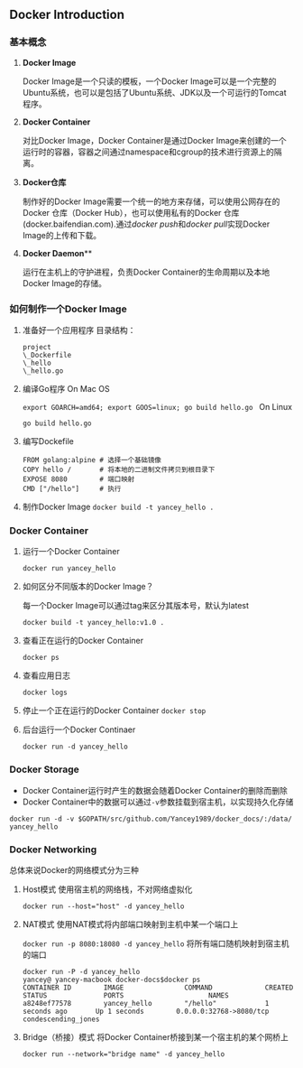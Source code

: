 ## Docker Introduction
### 基本概念
1. **Docker Image**

	Docker Image是一个只读的模板，一个Docker Image可以是一个完整的Ubuntu系统，也可以是包括了Ubuntu系统、JDK以及一个可运行的Tomcat程序。
1. **Docker Container**

	对比Docker Image，Docker Container是通过Docker Image来创建的一个运行时的容器，容器之间通过namespace和cgroup的技术进行资源上的隔离。
3. **Docker仓库**

    制作好的Docker Image需要一个统一的地方来存储，可以使用公网存在的Docker 仓库（Docker Hub），也可以使用私有的Docker 仓库(docker.baifendian.com).通过*docker push*和*docker pull*实现Docker Image的上传和下载。
4. **Docker Daemon****

	运行在主机上的守护进程，负责Docker Container的生命周期以及本地Docker Image的存储。

### 如何制作一个Docker Image
1. 准备好一个应用程序
	目录结构：

    ```
	project
	\_Dockerfile
	\_hello
	\_hello.go
    ```
2. 编译Go程序
	On Mac OS

	`export GOARCH=amd64; export GOOS=linux; go build hello.go `
	On Linux

	`go build hello.go`
2. 编写Dockefile

    ```
	FROM golang:alpine # 选择一个基础镜像
	COPY hello /       # 将本地的二进制文件拷贝到根目录下
    EXPOSE 8080        # 端口映射
	CMD ["/hello"]     # 执行
    ```
3. 制作Docker Image
	`docker build -t yancey_hello .`

### Docker Container
1. 运行一个Docker Container

	`docker run yancey_hello`
1. 如何区分不同版本的Docker Image？

	每一个Docker Image可以通过tag来区分其版本号，默认为latest

	`docker build -t yancey_hello:v1.0 .`
2. 查看正在运行的Docker Container

	`docker ps`
3. 查看应用日志

	`docker logs`
4. 停止一个正在运行的Docker Container
	`docker stop`
5. 后台运行一个Docker Continaer

	`docker run -d yancey_hello`

### Docker Storage
* Docker Container运行时产生的数据会随着Docker Container的删除而删除
* Docker Container中的数据可以通过`-v`参数挂载到宿主机，以实现持久化存储

`docker run -d -v $GOPATH/src/github.com/Yancey1989/docker_docs/:/data/ yancey_hello`

### Docker Networking
总体来说Docker的网络模式分为三种
1. Host模式
	使用宿主机的网络栈，不对网络虚拟化

	`docker run --host="host" -d yancey_hello`
2. NAT模式
	使用NAT模式将内部端口映射到主机中某一个端口上

	`docker run -p 8080:18080 -d yancey_hello`
	将所有端口随机映射到宿主机的端口

    ```
	docker run -P -d yancey_hello
	yancey@ yancey-macbook docker-docs$docker ps
	CONTAINER ID        IMAGE               COMMAND             CREATED             STATUS              PORTS                     NAMES
	a8248ef77578        yancey_hello        "/hello"            1 seconds ago       Up 1 seconds        0.0.0.0:32768->8080/tcp   condescending_jones
    ```

3. Bridge（桥接）模式
	将Docker Container桥接到某一个宿主机的某个网桥上

	`docker run --network="bridge name" -d yancey_hello`
